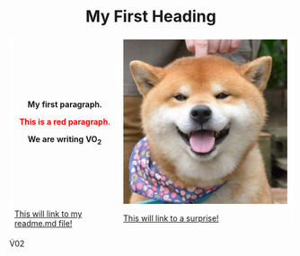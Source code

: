 <html>
<body>

<h1><center>My First Heading</center></h1>

<style>
table, th, td {border:1px solid white;}
</style>
<body>

<table style="width:100%">
  <tr>
    <th><p>My first paragraph.</p>
<p style="color:red;">This is a red paragraph.</p>
<p>We are writing VO<sub>2</sub></p></th>
    <th><img src="\R.jpg" alt="Shiba" </th>

  </tr>
  <tr>
    <td><a href="\readme.md">This will link to my readme.md file!</a></td>
    <td><a href="\indexfolder\surprise.jpg">This will link to a surprise!</a></td>
   
  </tr>
</table>

</body>

V&#x0307;02
